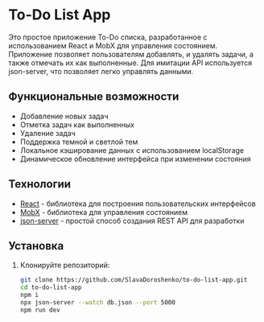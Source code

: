 # To-Do List App

Это простое приложение To-Do списка, разработанное с использованием React и MobX для управления состоянием. Приложение позволяет пользователям добавлять, и удалять задачи, а также отмечать их как выполненные. Для имитации API используется json-server, что позволяет легко управлять данными.

## Функциональные возможности

- Добавление новых задач
- Отметка задач как выполненных
- Удаление задач
- Поддержка темной и светлой тем
- Локальное кэширование данных с использованием localStorage
- Динамическое обновление интерфейса при изменении состояния

## Технологии

- [React](https://reactjs.org/) - библиотека для построения пользовательских интерфейсов
- [MobX](https://mobx.js.org/README.html) - библиотека для управления состоянием
- [json-server](https://github.com/typicode/json-server) - простой способ создания REST API для разработки

## Установка

1. Клонируйте репозиторий:

   ```bash
   git clone https://github.com/SlavaDoroshenko/to-do-list-app.git
   cd to-do-list-app
   npm i
   npx json-server --watch db.json --port 5000
   npm run dev
   ```
